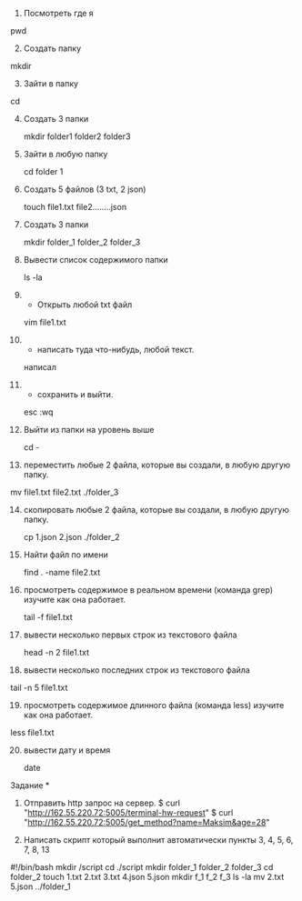 1) Посмотреть где я

pwd

2) Создать папку

mkdir

3) Зайти в папку

cd

4) Создать 3 папки

	mkdir folder1 folder2 folder3

5) Зайти в любую папку

	cd folder 1

6) Создать 5 файлов (3 txt, 2 json)

	touch file1.txt file2……..json

7) Создать 3 папки

	mkdir folder_1 folder_2 folder_3

8. Вывести список содержимого папки

	ls -la

9) + Открыть любой txt файл

	vim file1.txt

10) + написать туда что-нибудь, любой текст.

	написал

11) + сохранить и выйти.

	esc :wq

12) Выйти из папки на уровень выше

	cd -

13) переместить любые 2 файла, которые вы создали, в любую другую папку.

mv file1.txt file2.txt ./folder_3

14) скопировать любые 2 файла, которые вы создали, в любую другую папку.

	cp 1.json 2.json ./folder_2

15) Найти файл по имени

	 find . -name file2.txt

16) просмотреть содержимое в реальном времени (команда grep) изучите как она работает.

	tail -f file1.txt

17) вывести несколько первых строк из текстового файла

 	head -n 2 file1.txt

18) вывести несколько последних строк из текстового файла

 tail -n 5 file1.txt


19) просмотреть содержимое длинного файла (команда less) изучите как она работает.

less file1.txt

20) вывести дату и время

	date

Задание *
1) Отправить http запрос на сервер.
$ curl "http://162.55.220.72:5005/terminal-hw-request"
$ curl "http://162.55.220.72:5005/get_method?name=Maksim&age=28"


2) Написать скрипт который выполнит автоматически пункты 3, 4, 5, 6, 7, 8, 13

#!/bin/bash
mkdir /script
cd ./script
mkdir folder_1 folder_2 folder_3
cd folder_2
touch 1.txt	2.txt 3.txt 4.json 5.json
mkdir f_1 f_2 f_3
ls -la
mv 2.txt 5.json ../folder_1

